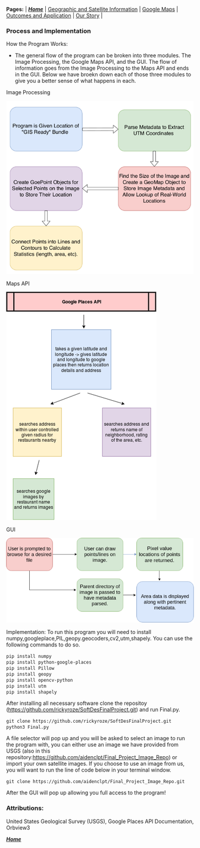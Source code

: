 **Pages:** | [***Home***](https://rickyroze.github.io/SoftDesFinalProject/) | [Geographic and Satellite Information](https://rickyroze.github.io/SoftDesFinalProject/GIS "GIS info page") | [Google Maps](https://rickyroze.github.io/SoftDesFinalProject/MapPage "Google Maps API page") | [Outcomes and Application](https://rickyroze.github.io/SoftDesFinalProject/ResultsPage "Results") | [Our Story](https://rickyroze.github.io/SoftDesFinalProject/OurStory "Our Story") |
### Process and Implementation
How the Program Works:
+ The general flow of the program can be broken into three modules. The Image Processing, the Google Maps API, and the GUI. The flow of information goes from the Image Processing to the Maps API and ends in the GUI. Below we have broekn down each of those three modules to give you a better sense of what happens in each.

Image Processing

![](./flow_chart.png)

Maps API

![](./flowchart.png)

GUI

![](./Flow__Chart.png)


Implementation: 
To run this program you will need to install numpy,googleplace,PIL,geopy.geocoders,cv2,utm,shapely. You can use the following commands to do so.

    pip install numpy
    pip install python-google-places
    pip install Pillow
    pip install geopy
    pip install opencv-python
    pip install utm
    pip install shapely

After installing all necessary software clone the repositoy (https://github.com/rickyroze/SoftDesFinalProject.git) and run Final.py. 

    git clone https://github.com/rickyroze/SoftDesFinalProject.git
    python3 Final.py

A file selector will pop up and you will be asked to select an image to run the program with, you can either use an image we have provided from USGS (also in this repository:https://github.com/aidenclpt/Final_Project_Image_Repo) or import your own satellite images. If you choose to use an image from us, you will want to run the line of code below in your terminal window.

    git clone https://github.com/aidenclpt/Final_Project_Image_Repo.git

After the GUI will pop up allowing you full access to the program! 

### Attributions: 
United States Geological Survey (USGS), Google Places API Documentation, Orbview3

[***Home***](https://rickyroze.github.io/SoftDesFinalProject/)

<!--
![alt text](SoftDesFinalProject/docs/flowchart.png "Flowchart1")
-->

